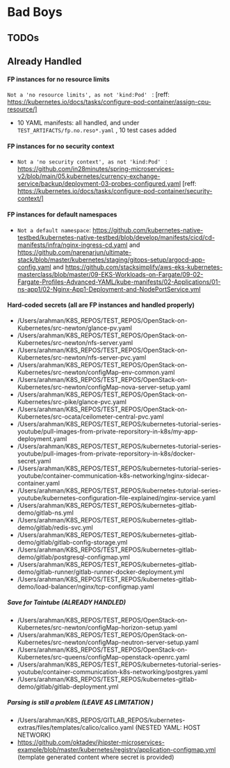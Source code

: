 # Bad Boys 

## TODOs 


## Already Handled 

#### FP instances for no resource limits 

`Not a 'no resource limits', as not 'kind:Pod' ` : [reff: https://kubernetes.io/docs/tasks/configure-pod-container/assign-cpu-resource/]
- 10 YAML manifests: all handled, and under `TEST_ARTIFACTS/fp.no.reso*.yaml`  , 10 test cases added 



#### FP instances for no security context 

- `Not a 'no security context', as not 'kind:Pod' ` : https://github.com/in28minutes/spring-microservices-v2/blob/main/05.kubernetes/currency-exchange-service/backup/deployment-03-probes-configured.yaml [reff: https://kubernetes.io/docs/tasks/configure-pod-container/security-context/]  


#### FP instances for default namespaces 

- `Not a default namespace`: https://github.com/kubernetes-native-testbed/kubernetes-native-testbed/blob/develop/manifests/cicd/cd-manifests/infra/nginx-ingress-cd.yaml and https://github.com/narenarjun/ultimate-stack/blob/master/kubernetes/staging/gitops-setup/argocd-app-config.yaml and https://github.com/stacksimplify/aws-eks-kubernetes-masterclass/blob/master/09-EKS-Workloads-on-Fargate/09-02-Fargate-Profiles-Advanced-YAML/kube-manifests/02-Applications/01-ns-app1/02-Nginx-App1-Deployment-and-NodePortService.yml 


#### Hard-coded secrets (all are FP instances and handled properly)

- /Users/arahman/K8S_REPOS/TEST_REPOS/OpenStack-on-Kubernetes/src-newton/glance-pv.yaml 
- /Users/arahman/K8S_REPOS/TEST_REPOS/OpenStack-on-Kubernetes/src-newton/nfs-server.yaml
- /Users/arahman/K8S_REPOS/TEST_REPOS/OpenStack-on-Kubernetes/src-newton/nfs-server-pvc.yaml
- /Users/arahman/K8S_REPOS/TEST_REPOS/OpenStack-on-Kubernetes/src-newton/configMap-env-common.yaml
- /Users/arahman/K8S_REPOS/TEST_REPOS/OpenStack-on-Kubernetes/src-newton/configMap-nova-server-setup.yaml
- /Users/arahman/K8S_REPOS/TEST_REPOS/OpenStack-on-Kubernetes/src-pike/glance-pvc.yaml
- /Users/arahman/K8S_REPOS/TEST_REPOS/OpenStack-on-Kubernetes/src-ocata/ceilometer-central-pvc.yaml
- /Users/arahman/K8S_REPOS/TEST_REPOS/kubernetes-tutorial-series-youtube/pull-images-from-private-reporsitory-in-k8s/my-app-deployment.yaml
- /Users/arahman/K8S_REPOS/TEST_REPOS/kubernetes-tutorial-series-youtube/pull-images-from-private-reporsitory-in-k8s/docker-secret.yaml
- /Users/arahman/K8S_REPOS/TEST_REPOS/kubernetes-tutorial-series-youtube/container-communication-k8s-networking/nginx-sidecar-container.yaml
- /Users/arahman/K8S_REPOS/TEST_REPOS/kubernetes-tutorial-series-youtube/kubernetes-configuration-file-explained/nginx-service.yaml
- /Users/arahman/K8S_REPOS/TEST_REPOS/kubernetes-gitlab-demo/gitlab-ns.yml
- /Users/arahman/K8S_REPOS/TEST_REPOS/kubernetes-gitlab-demo/gitlab/redis-svc.yml
- /Users/arahman/K8S_REPOS/TEST_REPOS/kubernetes-gitlab-demo/gitlab/gitlab-config-storage.yml
- /Users/arahman/K8S_REPOS/TEST_REPOS/kubernetes-gitlab-demo/gitlab/postgresql-configmap.yml 
- /Users/arahman/K8S_REPOS/TEST_REPOS/kubernetes-gitlab-demo/gitlab-runner/gitlab-runner-docker-deployment.yml
- /Users/arahman/K8S_REPOS/TEST_REPOS/kubernetes-gitlab-demo/load-balancer/nginx/tcp-configmap.yaml


##### Save for Taintube (ALREADY HANDLED)
- /Users/arahman/K8S_REPOS/TEST_REPOS/OpenStack-on-Kubernetes/src-newton/configMap-horizon-setup.yaml 
- /Users/arahman/K8S_REPOS/TEST_REPOS/OpenStack-on-Kubernetes/src-newton/configMap-neutron-server-setup.yaml 
- /Users/arahman/K8S_REPOS/TEST_REPOS/OpenStack-on-Kubernetes/src-queens/configMap-openstack-openrc.yaml 
- /Users/arahman/K8S_REPOS/TEST_REPOS/kubernetes-tutorial-series-youtube/container-communication-k8s-networking/postgres.yaml 
- /Users/arahman/K8S_REPOS/TEST_REPOS/kubernetes-gitlab-demo/gitlab/gitlab-deployment.yml


##### Parsing is still a problem (LEAVE AS LIMITATION )
- /Users/arahman/K8S_REPOS/GITLAB_REPOS/kubernetes-extras/files/templates/calico/calico.yaml (NESTED YAML: HOST NETWORK)
- https://github.com/oktadev/jhipster-microservices-example/blob/master/kubernetes/registry/application-configmap.yml (template generated content where secret is provided) 

